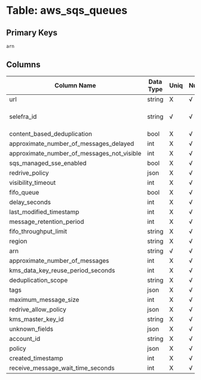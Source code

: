 # Table: aws_sqs_queues

## Primary Keys 

```
arn
```


## Columns 

|  Column Name   |  Data Type  | Uniq | Nullable | Description | 
|  ----  | ----  | ----  | ----  | ---- | 
| url | string | X | √ |  | 
| selefra_id | string | √ | √ | primary keys value md5 | 
| content_based_deduplication | bool | X | √ |  | 
| approximate_number_of_messages_delayed | int | X | √ |  | 
| approximate_number_of_messages_not_visible | int | X | √ |  | 
| sqs_managed_sse_enabled | bool | X | √ |  | 
| redrive_policy | json | X | √ |  | 
| visibility_timeout | int | X | √ |  | 
| fifo_queue | bool | X | √ |  | 
| delay_seconds | int | X | √ |  | 
| last_modified_timestamp | int | X | √ |  | 
| message_retention_period | int | X | √ |  | 
| fifo_throughput_limit | string | X | √ |  | 
| region | string | X | √ |  | 
| arn | string | √ | √ |  | 
| approximate_number_of_messages | int | X | √ |  | 
| kms_data_key_reuse_period_seconds | int | X | √ |  | 
| deduplication_scope | string | X | √ |  | 
| tags | json | X | √ |  | 
| maximum_message_size | int | X | √ |  | 
| redrive_allow_policy | json | X | √ |  | 
| kms_master_key_id | string | X | √ |  | 
| unknown_fields | json | X | √ |  | 
| account_id | string | X | √ |  | 
| policy | json | X | √ |  | 
| created_timestamp | int | X | √ |  | 
| receive_message_wait_time_seconds | int | X | √ |  | 


